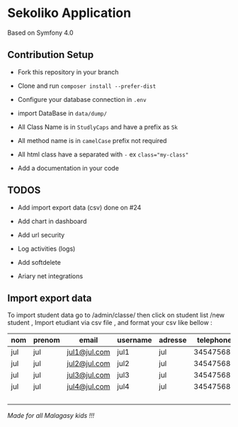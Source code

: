 
# Sekoliko Application

Based on Symfony 4.0

## Contribution Setup

- Fork this repository in your branch

- Clone and run `composer install --prefer-dist`

- Configure your database connection in `.env`

- import DataBase in `data/dump/`

- All Class Name is in `StudlyCaps` and have a prefix as `Sk`

- All method name is in `camelCase` prefix not required

- All html class have a separated with `-` ex `class="my-class"`

- Add a documentation in your code 

## TODOS

- Add import export data (csv) done on  #24

- Add chart in dashboard

- Add url security

- Log activities (logs)

- Add softdelete

- Ariary net integrations

## Import export data
To import student data go to /admin/classe/ then click on student list /new student , Import etudiant via csv file , and format your csv like bellow :

nom | prenom | email | username | adresse | telephone
-- | -- | -- | -- | -- | --
jul | jul | jul1@jul.com | jul1 | jul | 345475684
jul | jul | jul2@jul.com | jul2 | jul | 345475684
jul | jul | jul3@jul.com | jul3 | jul | 345475684
jul | jul | jul4@jul.com | jul4 | jul | 345475684
  |   |   |   |   |  
					


*Made for all Malagasy kids !!!*
